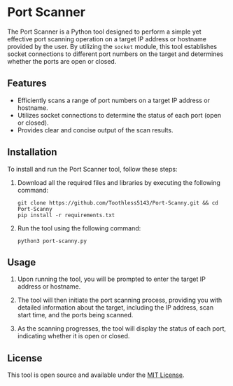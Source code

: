 # Port Scanner

The Port Scanner is a Python tool designed to perform a simple yet effective port scanning operation on a target IP address or hostname provided by the user. By utilizing the `socket` module, this tool establishes socket connections to different port numbers on the target and determines whether the ports are open or closed.

## Features

- Efficiently scans a range of port numbers on a target IP address or hostname.
- Utilizes socket connections to determine the status of each port (open or closed).
- Provides clear and concise output of the scan results.

## Installation

To install and run the Port Scanner tool, follow these steps:

1. Download all the required files and libraries by executing the following command:
   ```shell
   git clone https://github.com/Toothless5143/Port-Scanny.git && cd Port-Scanny
   pip install -r requirements.txt
   ```

2. Run the tool using the following command:
   ```shell
   python3 port-scanny.py
   ```

## Usage

1. Upon running the tool, you will be prompted to enter the target IP address or hostname.

2. The tool will then initiate the port scanning process, providing you with detailed information about the target, including the IP address, scan start time, and the ports being scanned.

3. As the scanning progresses, the tool will display the status of each port, indicating whether it is open or closed.

## License

This tool is open source and available under the [MIT License](/LICENSE).
